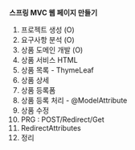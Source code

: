 **스프링 MVC 웹 페이지 만들기**
1. 프로젝트 생성 (O)
2. 요구사항 분석 (O)
3. 상품 도메인 개발 (O)
4. 상품 서비스 HTML
5. 상품 목록 - ThymeLeaf
6. 상품 상세
7. 상품 등록폼
8. 상품 등록 처리 - @ModelAttribute
9. 상품 수정
10. PRG : POST/Redirect/Get
11. RedirectAttributes
12. 정리

